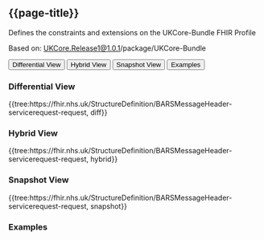## {{page-title}}

Defines the constraints and extensions on the UKCore-Bundle FHIR Profile

Based on: UKCore.Release1@1.0.1/package/UKCore-Bundle

<div class="tab">
  <button class="tablinks" onclick="openTab(event, 'Differential View')">Differential View</button>
  <button class="tablinks" onclick="openTab(event, 'Hybrid View')">Hybrid View</button>
  <button class="tablinks active" onclick="openTab(event, 'Snapshot View')">Snapshot View</button>
  <button class="tablinks" onclick="openTab(event, 'Examples')">Examples</button>
</div>

<div id="Differential View" class="tabcontent">
  <h3>Differential View</h3>
{{tree:https://fhir.nhs.uk/StructureDefinition/BARSMessageHeader-servicerequest-request, diff}}
</div>

<div id="Hybrid View" class="tabcontent">
  <h3>Hybrid View</h3>
{{tree:https://fhir.nhs.uk/StructureDefinition/BARSMessageHeader-servicerequest-request, hybrid}}
</div>

<div id="Snapshot View" class="tabcontent"  style="display:block">
  <h3>Snapshot View</h3>
 {{tree:https://fhir.nhs.uk/StructureDefinition/BARSMessageHeader-servicerequest-request, snapshot}}
</div>

<div id="Examples" class="tabcontent">
  <h3>Examples</h3>
     
</div>